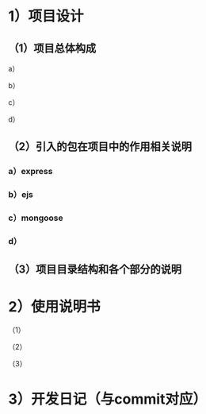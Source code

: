 # 1）项目设计

## （1）项目总体构成

a）

b）

c）

d）

## （2）引入的包在项目中的作用相关说明

### a）express

### b）ejs

### c）mongoose

### d）

## （3）项目目录结构和各个部分的说明



# 2）使用说明书

（1）

（2）

（3）

# 3）开发日记（与commit对应）

#### 